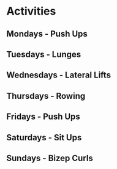 # Activities
## Mondays - Push Ups
## Tuesdays - Lunges
## Wednesdays - Lateral Lifts
## Thursdays - Rowing
## Fridays - Push Ups
## Saturdays - Sit Ups
## Sundays - Bizep Curls

